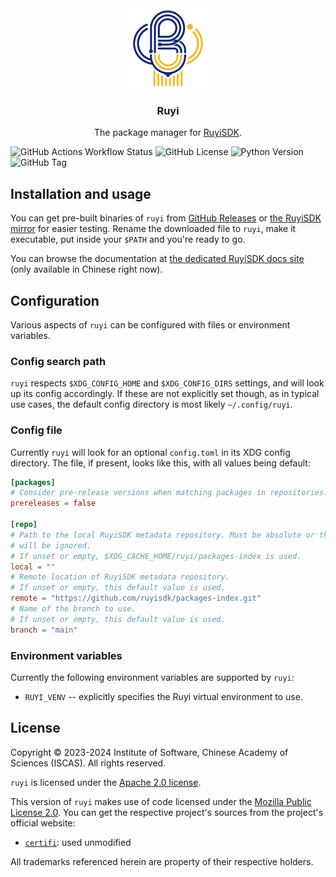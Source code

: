 <div align="center">
<img alt="RuyiSDK Logo" src="resources/ruyi-logo-256.png" height="128" />
<h3>Ruyi</h3>
<p>The package manager for <a href="https://github.com/ruyisdk">RuyiSDK</a>.</p>
</div>

![GitHub Actions Workflow Status](https://img.shields.io/github/actions/workflow/status/ruyisdk/ruyi/dist.yml)
![GitHub License](https://img.shields.io/github/license/ruyisdk/ruyi)
![Python Version](https://img.shields.io/badge/python-%3E%3D3.11-blue)
![GitHub Tag](https://img.shields.io/github/v/tag/ruyisdk/ruyi?label=latest%20tag)

## Installation and usage

You can get pre-built binaries of `ruyi` from [GitHub Releases][ghr] or
[the RuyiSDK mirror][mirror-testing] for easier testing.
Rename the downloaded file to `ruyi`, make it executable,
put inside your `$PATH` and you're ready to go.

[ghr]: https://github.com/ruyisdk/ruyi/releases
[mirror-testing]: https://mirror.iscas.ac.cn/ruyisdk/ruyi/testing/

You can browse the documentation at [the dedicated RuyiSDK docs site][docs]
(only available in Chinese right now).

[docs]: https://ruyisdk.github.io/docs/zh/introduction/

## Configuration

Various aspects of `ruyi` can be configured with files or environment variables.

### Config search path

`ruyi` respects `$XDG_CONFIG_HOME` and `$XDG_CONFIG_DIRS` settings, and will
look up its config accordingly. If these are not explicitly set though, as in
typical use cases, the default config directory is most likely `~/.config/ruyi`.

### Config file

Currently `ruyi` will look for an optional `config.toml` in its XDG config
directory. The file, if present, looks like this, with all values being default:

```toml
[packages]
# Consider pre-release versions when matching packages in repositories.
prereleases = false

[repo]
# Path to the local RuyiSDK metadata repository. Must be absolute or the setting
# will be ignored.
# If unset or empty, $XDG_CACHE_HOME/ruyi/packages-index is used.
local = ""
# Remote location of RuyiSDK metadata repository.
# If unset or empty, this default value is used.
remote = "https://github.com/ruyisdk/packages-index.git"
# Name of the branch to use.
# If unset or empty, this default value is used.
branch = "main"
```

### Environment variables

Currently the following environment variables are supported by `ruyi`:

* `RUYI_VENV` -- explicitly specifies the Ruyi virtual environment to use.

## License

Copyright &copy; 2023-2024 Institute of Software, Chinese Academy of Sciences (ISCAS).
All rights reserved.

`ruyi` is licensed under the [Apache 2.0 license](./LICENSE-Apache.txt).

This version of `ruyi` makes use of code licensed under the
[Mozilla Public License 2.0](https://mozilla.org/MPL/2.0/).
You can get the respective project's sources from the project's official
website:

* [`certifi`](https://github.com/certifi/python-certifi): used unmodified

All trademarks referenced herein are property of their respective holders.
